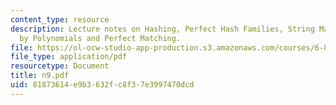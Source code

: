 ```yaml
---
content_type: resource
description: Lecture notes on Hashing, Perfect Hash Families, String Matching, Fingerprints
  by Polynomials and Perfect Matching.
file: https://ol-ocw-studio-app-production.s3.amazonaws.com/courses/6-856j-randomized-algorithms-fall-2002/81873614e9b3632fc8f37e3997470dcd_n9.pdf
file_type: application/pdf
resourcetype: Document
title: n9.pdf
uid: 81873614-e9b3-632f-c8f3-7e3997470dcd
---
```

